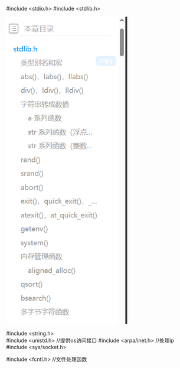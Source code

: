 #include <stdio.h>
#include <stdlib.h>  

![image-20240515112150298](./image_%E5%A4%B4%E6%96%87%E4%BB%B6%E8%AF%B4%E6%98%8E/image-20240515112150298.png)

#include <string.h>  
#include <unistd.h>   //提供os访问接口
#include <arpa/inet.h>   //处理ip
#include <sys/socket.h>   

#include <fcntl.h>  //文件处理函数